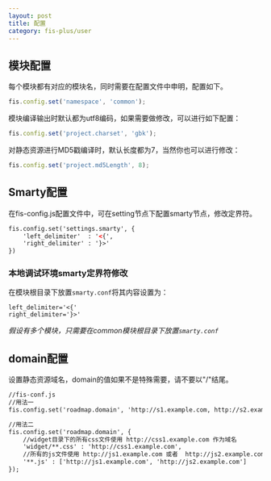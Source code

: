 ```yaml
---
layout: post
title: 配置
category: fis-plus/user
---
```


## 模块配置

每个模块都有对应的模块名，同时需要在配置文件中申明，配置如下。

```javascript
fis.config.set('namespace', 'common');
```


模块编译输出时默认都为utf8编码，如果需要做修改，可以进行如下配置：

```javascript
fis.config.set('project.charset', 'gbk');
```


对静态资源进行MD5戳编译时，默认长度都为7，当然你也可以进行修改：

```javascript
fis.config.set('project.md5Length', 8);

```

## Smarty配置

在fis-config.js配置文件中，可在setting节点下配置smarty节点，修改定界符。

```xml
fis.config.set('settings.smarty', {
    'left_delimiter'  : '<{',
    'right_delimiter' : '}>'
})
```

### 本地调试环境smarty定界符修改
在模块根目录下放置`smarty.conf`将其内容设置为：

```
left_delimiter='<{'
right_delimiter='}>'
```

_假设有多个模块，只需要在common模块根目录下放置`smarty.conf`_

## domain配置

设置静态资源域名，domain的值如果不是特殊需要，请不要以"/"结尾。

```xml
//fis-conf.js
//用法一
fis.config.set('roadmap.domain', 'http://s1.example.com, http://s2.example.com');

//用法二
fis.config.set('roadmap.domain', {
    //widget目录下的所有css文件使用 http://css1.example.com 作为域名
    'widget/**.css' : 'http://css1.example.com',
    //所有的js文件使用 http://js1.example.com 或者  http://js2.example.com 作为域名
    '**.js' : ['http://js1.example.com', 'http://js2.example.com']
});
```